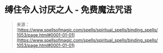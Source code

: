 <!--yml

分类：未分类

日期：2024年06月12日 18:33:48

-->

# 缚住令人讨厌之人 - 免费魔法咒语

> 来源：[https://www.spellsofmagic.com/spells/spiritual_spells/binding_spells/1053/page.html#0001-01-01](https://www.spellsofmagic.com/spells/spiritual_spells/binding_spells/1053/page.html#0001-01-01)
